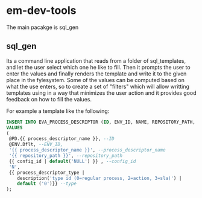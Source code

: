 # em-dev-tools
 The main pacakge is sql_gen
 
 ## sql_gen
  Its a command line application that reads from a folder of sql_templates, and let the user select which one he like to fill. Then it prompts the user to enter the values and finally renders the template and write it to the given place in the fylesystem.
  Some of the values can be computed based on what the use enters, so to create a set of "filters" which will allow writting templates using in a way that minimizes the user action and it provides good feedback on how to fill the values.
 
For example a template like the following:


```sql
INSERT INTO EVA_PROCESS_DESCRIPTOR (ID, ENV_ID, NAME, REPOSITORY_PATH, CONFIG_PROCESS_ID, IS_DELETED, TYPE) 
VALUES 
(
 @PD.{{ process_descriptor_name }}, --ID
 @ENV.Dflt, --ENV_ID,
 '{{ process_descriptor_name }}', --process_descriptor_name
 '{{ repository_path }}', --repository_path 
 {{ config_id | default('NULL') }} , --config_id
 'N',
 {{ process_descriptor_type |
    description('type id (0=regular process, 2=action, 3=sla)') |
    default ('0')}} --type
);
```



  
  
 
  
